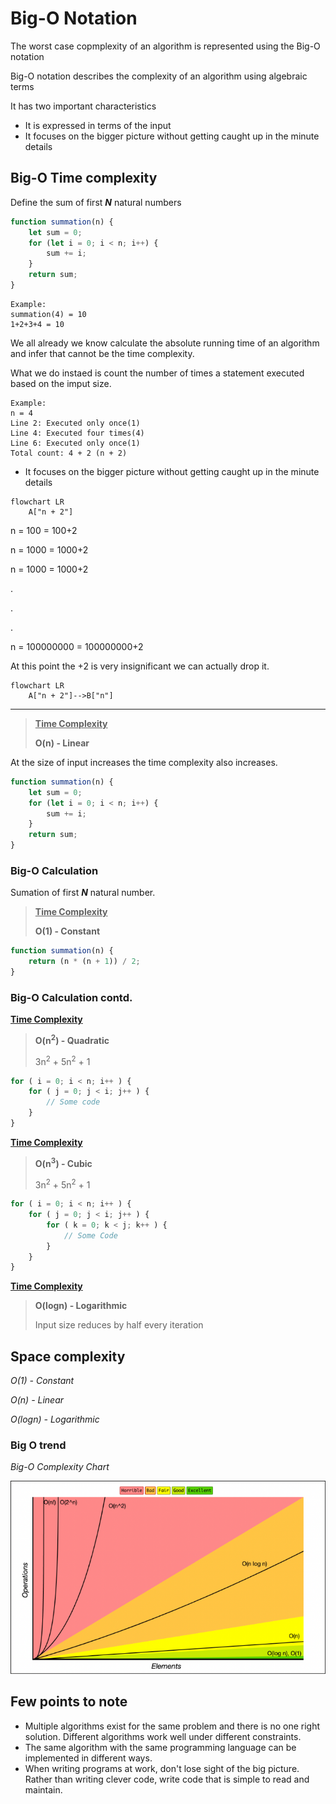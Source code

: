 # Big-O Notation
The worst case copmplexity of an algorithm is represented using the Big-O notation

Big-O notation describes the complexity of an algorithm using algebraic terms

It has two important characteristics
- It is expressed in terms of the input
- It focuses on the bigger picture without  getting caught up in the minute details

## Big-O Time complexity

Define the sum of first ___N___ natural numbers
```javascript
function summation(n) {
    let sum = 0;
    for (let i = 0; i < n; i++) {
        sum += i;
    }
    return sum;
}
```

```
Example:
summation(4) = 10
1+2+3+4 = 10
```

We all already we know calculate the absolute running time of an algorithm and infer that cannot be the time complexity.

What we do instaed is count the number of times a statement executed based on the imput size.

```
Example:
n = 4
Line 2: Executed only once(1)
Line 4: Executed four times(4)
Line 6: Executed only once(1)
Total count: 4 + 2 (n + 2)
```

- It focuses on the bigger picture without  getting caught up in the minute details

```mermaid
flowchart LR
    A["n + 2"]
```

n = 100 = 100+2

n = 1000 = 1000+2

n = 1000 = 1000+2

.

.

.

n = 100000000 = 100000000+2

At this point the +2 is very insignificant we can actually drop it.
```mermaid
flowchart LR
    A["n + 2"]-->B["n"]
```
<hr>

><u>__Time Complexity__</u>
>
>__O(n) - Linear__

At the size of input increases the time complexity also increases.
```javascript
function summation(n) {
    let sum = 0;
    for (let i = 0; i < n; i++) {
        sum += i;
    }
    return sum;
}
```
### Big-O Calculation
Sumation of first ___N___ 
natural number.

><u>__Time Complexity__</u>
>
>__O(1) - Constant__
```javascript
function summation(n) {
    return (n * (n + 1)) / 2;
}
```

### Big-O Calculation contd.
<u>__Time Complexity__</u>

>__O(n<sup>2</sup>) - Quadratic__
>
>3n<sup>2</sup> + 5n<sup>2</sup> + 1
```javascript
for ( i = 0; i < n; i++ ) {
    for ( j = 0; j < i; j++ ) {
        // Some code
    }
}
```

<u>__Time Complexity__</u>

>__O(n<sup>3</sup>) - Cubic__
>
>3n<sup>2</sup> + 5n<sup>2</sup> + 1
```javascript
for ( i = 0; i < n; i++ ) {
    for ( j = 0; j < i; j++ ) {
        for ( k = 0; k < j; k++ ) {
            // Some Code
        }
    }
}
```
<u>__Time Complexity__</u>

>__O(logn) - Logarithmic__
>
>Input size reduces by half every iteration

## Space complexity
_O(1) - Constant_

_O(n) - Linear_

_O(logn) - Logarithmic_

### Big O trend

_Big-O Complexity Chart_

![Big-O Complexity Chart](./complexitychart.png)

## Few points to note
- Multiple algorithms exist for the same problem and there is no one right solution. Different algorithms work well under different constraints.
- The same algorithm with the same programming language can be implemented in different ways.
- When writing programs at work, don't lose sight of the big picture. Rather than writing clever code, write code that is simple to read and maintain.



